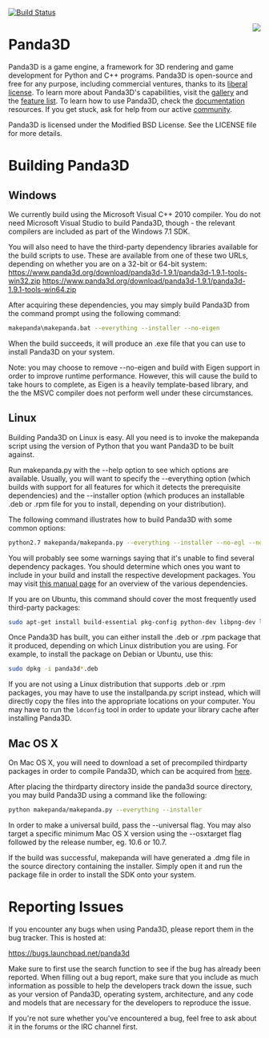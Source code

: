 [![Build Status](https://travis-ci.org/panda3d/panda3d.svg?branch=master)](https://travis-ci.org/panda3d/panda3d)

<img src="https://avatars2.githubusercontent.com/u/590956?v=3&s=200" align="right" />

Panda3D
=======

Panda3D is a game engine, a framework for 3D rendering and game development for
Python and C++ programs.  Panda3D is open-source and free for any purpose,
including commercial ventures, thanks to its
[liberal license](https://www.panda3d.org/license.php).  To learn more about
Panda3D's capabilities, visit the [gallery](https://www.panda3d.org/gallery.php)
and the [feature list](https://www.panda3d.org/features.php).  To learn how to
use Panda3D, check the [documentation](https://www.panda3d.org/documentation.php)
resources. If you get stuck, ask for help from our active
[community](https://www.panda3d.org/community.php).

Panda3D is licensed under the Modified BSD License.  See the LICENSE file for
more details.

Building Panda3D
================

Windows
-------

We currently build using the Microsoft Visual C++ 2010 compiler.  You do not
need Microsoft Visual Studio to build Panda3D, though - the relevant compilers
are included as part of the Windows 7.1 SDK.

You will also need to have the third-party dependency libraries available for
the build scripts to use.  These are available from one of these two URLs,
depending on whether you are on a 32-bit or 64-bit system:
https://www.panda3d.org/download/panda3d-1.9.1/panda3d-1.9.1-tools-win32.zip
https://www.panda3d.org/download/panda3d-1.9.1/panda3d-1.9.1-tools-win64.zip

After acquiring these dependencies, you may simply build Panda3D from the
command prompt using the following command:

```bash
makepanda\makepanda.bat --everything --installer --no-eigen
```

When the build succeeds, it will produce an .exe file that you can use to
install Panda3D on your system.

Note: you may choose to remove --no-eigen and build with Eigen support in
order to improve runtime performance.  However, this will cause the build to
take hours to complete, as Eigen is a heavily template-based library, and the
the MSVC compiler does not perform well under these circumstances.

Linux
-----

Building Panda3D on Linux is easy.  All you need is to invoke the makepanda
script using the version of Python that you want Panda3D to be built against.

Run makepanda.py with the --help option to see which options are available.
Usually, you will want to specify the --everything option (which builds with
support for all features for which it detects the prerequisite dependencies)
and the --installer option (which produces an installable .deb or .rpm file
for you to install, depending on your distribution).

The following command illustrates how to build Panda3D with some common
options:
```bash
python2.7 makepanda/makepanda.py --everything --installer --no-egl --no-gles --no-gles2
```

You will probably see some warnings saying that it's unable to find several
dependency packages.  You should determine which ones you want to include in
your build and install the respective development packages.  You may visit
[this manual page](https://www.panda3d.org/manual/index.php/Dependencies)
for an overview of the various dependencies.

If you are on Ubuntu, this command should cover the most frequently
used third-party packages:

```bash
sudo apt-get install build-essential pkg-config python-dev libpng-dev libjpeg-dev libtiff-dev zlib1g-dev libssl-dev libx11-dev libgl1-mesa-dev libxrandr-dev libxxf86dga-dev libxcursor-dev bison flex libfreetype6-dev libvorbis-dev libeigen3-dev libopenal-dev libode-dev libbullet-dev nvidia-cg-toolkit libgtk2.0-dev
```

Once Panda3D has built, you can either install the .deb or .rpm package that
it produced, depending on which Linux distribution you are using.  For example,
to install the package on Debian or Ubuntu, use this:

```bash
sudo dpkg -i panda3d*.deb
```

If you are not using a Linux distribution that supports .deb or .rpm packages, you
may have to use the installpanda.py script instead, which will directly copy the
files into the appropriate locations on your computer.  You may have to run the
`ldconfig` tool in order to update your library cache after installing Panda3D.

Mac OS X
--------

On Mac OS X, you will need to download a set of precompiled thirdparty packages in order to
compile Panda3D, which can be acquired from [here](https://www.panda3d.org/download/panda3d-1.9.1/panda3d-1.9.1-tools-mac.tar.gz).

After placing the thirdparty directory inside the panda3d source directory,
you may build Panda3D using a command like the following:

```bash
python makepanda/makepanda.py --everything --installer
```

In order to make a universal build, pass the --universal flag.  You may also
target a specific minimum Mac OS X version using the --osxtarget flag followed
by the release number, eg. 10.6 or 10.7.

If the build was successful, makepanda will have generated a .dmg file in
the source directory containing the installer.  Simply open it and run the
package file in order to install the SDK onto your system.

Reporting Issues
================

If you encounter any bugs when using Panda3D, please report them in the bug
tracker.  This is hosted at:

  https://bugs.launchpad.net/panda3d

Make sure to first use the search function to see if the bug has already been
reported.  When filling out a bug report, make sure that you include as much
information as possible to help the developers track down the issue, such as
your version of Panda3D, operating system, architecture, and any code and
models that are necessary for the developers to reproduce the issue.

If you're not sure whether you've encountered a bug, feel free to ask about
it in the forums or the IRC channel first.

